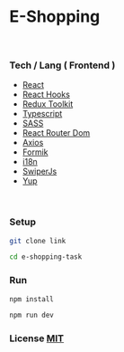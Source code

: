# E-Shopping

<br/>

### Tech / Lang ( Frontend )

-  [React](https://reactjs.org/)
-  [React Hooks](https://reactjs.org/docs/hooks-intro.html)
-  [Redux Toolkit](https://redux-toolkit.js.org/)
-  [Typescript](https://www.typescriptlang.org/)
-  [SASS](https://sass-lang.com/)
-  [React Router Dom](https://reactrouter.com/)
-  [Axios](https://axios-http.com)
-  [Formik](https://formik.org/)
-  [i18n](https://www.i18next.com/)
-  [SwiperJs](https://swiperjs.com/)
-  [Yup](https://www.npmjs.com/package/yup)

<br/>

### Setup

```bash
git clone link
```

```bash
cd e-shopping-task
```

### Run

```bash
npm install
```

```bash
npm run dev
```

### **License [MIT](./LICENSE)**
